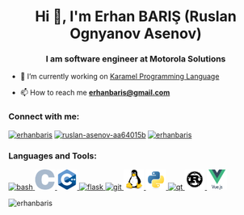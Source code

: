 <h1 align="center">Hi 👋, I'm Erhan BARIŞ (Ruslan Ognyanov Asenov)</h1>
<h3 align="center">I am software engineer at Motorola Solutions</h3>

- 🔭 I’m currently working on [Karamel Programming Language](https://github.com/erhanbaris/karamel)

- 📫 How to reach me **erhanbaris@gmail.com**

<h3 align="left">Connect with me:</h3>
<p align="left">
<a href="https://twitter.com/erhanbaris" target="blank"><img align="center" src="https://cdn.jsdelivr.net/npm/simple-icons@3.0.1/icons/twitter.svg" alt="erhanbaris" height="30" width="40" /></a>
<a href="https://linkedin.com/in/ruslan-asenov-aa64015b" target="blank"><img align="center" src="https://cdn.jsdelivr.net/npm/simple-icons@3.0.1/icons/linkedin.svg" alt="ruslan-asenov-aa64015b" height="30" width="40" /></a>
<a href="https://fb.com/erhanbaris" target="blank"><img align="center" src="https://cdn.jsdelivr.net/npm/simple-icons@3.0.1/icons/facebook.svg" alt="erhanbaris" height="30" width="40" /></a>
</p>

<h3 align="left">Languages and Tools:</h3>
<p align="left"> <a href="https://www.gnu.org/software/bash/" target="_blank"> <img src="https://www.vectorlogo.zone/logos/gnu_bash/gnu_bash-icon.svg" alt="bash" width="40" height="40"/> </a> <a href="https://www.cprogramming.com/" target="_blank"> <img src="https://raw.githubusercontent.com/devicons/devicon/master/icons/c/c-original.svg" alt="c" width="40" height="40"/> </a> <a href="https://www.w3schools.com/cpp/" target="_blank"> <img src="https://raw.githubusercontent.com/devicons/devicon/master/icons/cplusplus/cplusplus-original.svg" alt="cplusplus" width="40" height="40"/> </a> <a href="https://flask.palletsprojects.com/" target="_blank"> <img src="https://www.vectorlogo.zone/logos/pocoo_flask/pocoo_flask-icon.svg" alt="flask" width="40" height="40"/> </a> <a href="https://git-scm.com/" target="_blank"> <img src="https://www.vectorlogo.zone/logos/git-scm/git-scm-icon.svg" alt="git" width="40" height="40"/> </a> <a href="https://www.linux.org/" target="_blank"> <img src="https://raw.githubusercontent.com/devicons/devicon/master/icons/linux/linux-original.svg" alt="linux" width="40" height="40"/> </a> <a href="https://www.python.org" target="_blank"> <img src="https://raw.githubusercontent.com/devicons/devicon/master/icons/python/python-original.svg" alt="python" width="40" height="40"/> </a> <a href="https://www.qt.io/" target="_blank"> <img src="https://upload.wikimedia.org/wikipedia/commons/0/0b/Qt_logo_2016.svg" alt="qt" width="40" height="40"/> </a> <a href="https://www.rust-lang.org" target="_blank"> <img src="https://raw.githubusercontent.com/devicons/devicon/master/icons/rust/rust-plain.svg" alt="rust" width="40" height="40"/> </a> <a href="https://vuejs.org/" target="_blank"> <img src="https://raw.githubusercontent.com/devicons/devicon/master/icons/vuejs/vuejs-original-wordmark.svg" alt="vuejs" width="40" height="40"/> </a> </p>

<p><img align="center" src="https://github-readme-stats.vercel.app/api/top-langs?username=erhanbaris&show_icons=true&locale=en&layout=compact" alt="erhanbaris" /></p>
